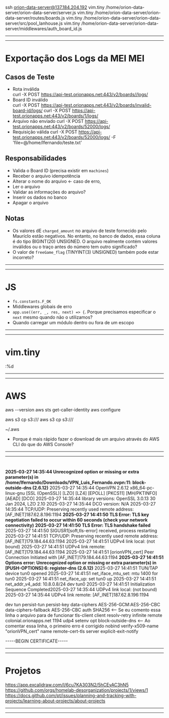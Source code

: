 ssh orion-data-server@137.184.204.192
vim.tiny /home/orion-data-server/orion-data-server/server.js
vim.tiny /home/orion-data-server/orion-data-server/routes/boards.js
vim.tiny /home/orion-data-server/orion-data-server/src/pool_lanhouse.js
vim.tiny /home/orion-data-server/orion-data-server/middlewares/auth_board_id.js

---
---

# Exportação dos Logs da MEI MEI

## Casos de Teste

- Rota inválida  
    curl -X POST https://api-test.orionapps.net:443/v2/boards//logs/
- Board ID inválido  
    curl -X POST https://api-test.orionapps.net:443/v2/boards/invalid-board-id/logs/
    curl -X POST https://api-test.orionapps.net:443/v2/boards/1/logs/
- Arquivo não enviado
    curl -X POST https://api-test.orionapps.net:443/v2/boards/52000/logs/
- Requisição válida
    curl -X POST https://api-test.orionapps.net:443/v2/boards/52000/logs/ -F 'file=@/home/lfernando/teste.txt'

## Responsabilidades

- Valida o Board ID (precisa existir em `machines`)
- Receber o arquivo
idempotência
- Alterar o nome do arquivo <- caso de erro, <board> <data>
- Ler o arquivo
- Validar as informações do arquivo?
- Inserir os dados no banco
- Apagar o arquivo

## Notas

- Os valores dE `charged_amount` no arquivo de teste fornecido pelo MaurícIo estão negativos. No entanto, no banco de dados, essa coluna é do tipo BIGINT(20) UNSIGNED. O arquivo realmente contém valores inválidos ou o traço antes do número tem outro significado?
- O valor de `freeGame_flag` (TINYINT(3) UNSIGNED) também pode estar incorreto?

---
---

# JS

- `fs.constants.F_OK`
- Middlewares globais de erro
- `app.use((err, _, res, next) => {`. Porque precisamos especificar o `next` mesmo quando não o utilizamos?
- Quando carregar um módulo dentro ou fora de um escopo

---
---

# vim.tiny

:%d

---
---

# AWS

aws --version
aws sts get-caller-identity
aws configure
<!--AKIAQIKOLCZTYYXMYCEC-->
<!--YEaUIClpOkjMW1luHhPLhFv4R5+tXO3mfrKXATso-->
<!--us-east-1-->
aws s3 cp <local file path> s3://<bucket name>/<object key>
aws s3 cp s3://<bucket name>/<object key> <local file path>

~/.aws

- Porque é mais rápido fazer o download de um arquivo através do AWS CLI do que do AWS Console?

---
---

#

**2025-03-27 14:35:44 Unrecognized option or missing or extra parameter(s) in /home/lfernando/Downloads/VPN_Luis_Fernando.ovpn:11: block-outside-dns (2.6.12)**
2025-03-27 14:35:44 OpenVPN 2.6.12 x86_64-pc-linux-gnu [SSL (OpenSSL)] [LZO] [LZ4] [EPOLL] [PKCS11] [MH/PKTINFO] [AEAD] [DCO]
2025-03-27 14:35:44 library versions: OpenSSL 3.0.13 30 Jan 2024, LZO 2.10
2025-03-27 14:35:44 DCO version: N/A
2025-03-27 14:35:44 TCP/UDP: Preserving recently used remote address: [AF_INET]187.62.8.196:1194
**2025-03-27 14:41:50 TLS Error: TLS key negotiation failed to occur within 60 seconds (check your network connectivity)**
**2025-03-27 14:41:50 TLS Error: TLS handshake failed**
2025-03-27 14:41:50 SIGUSR1[soft,tls-error] received, process restarting
2025-03-27 14:41:51 TCP/UDP: Preserving recently used remote address: [AF_INET]179.184.44.63:1194
2025-03-27 14:41:51 UDPv4 link local: (not bound)
2025-03-27 14:41:51 UDPv4 link remote: [AF_INET]179.184.44.63:1194
2025-03-27 14:41:51 [orionVPN_cert] Peer Connection Initiated with [AF_INET]179.184.44.63:1194
**2025-03-27 14:41:51 Options error: Unrecognized option or missing or extra parameter(s) in [PUSH-OPTIONS]:6: register-dns (2.6.12)**
2025-03-27 14:41:51 TUN/TAP device tun0 opened
2025-03-27 14:41:51 net_iface_mtu_set: mtu 1400 for tun0
2025-03-27 14:41:51 net_iface_up: set tun0 up
2025-03-27 14:41:51 net_addr_v4_add: 10.8.0.8/24 dev tun0
2025-03-27 14:41:51 Initialization Sequence Completed2025-03-27 14:35:44 UDPv4 link local: (not bound)
2025-03-27 14:35:44 UDPv4 link remote: [AF_INET]187.62.8.196:1194

dev tun
persist-tun
persist-key
data-ciphers AES-256-GCM:AES-256-CBC
data-ciphers-fallback AES-256-CBC
auth SHA256 <-- Se eu comento essa linha o arquivo para de funcionar
tls-client
client
resolv-retry infinite
remote colonial.orionapps.net 1194 udp4
setenv opt block-outside-dns <-- Ao comentar essa linha, o primeiro erro é corrigido
nobind
verify-x509-name "orionVPN_cert" name
remote-cert-tls server
explicit-exit-notify

<ca>
-----BEGIN CERTIFICATE-----

---
---

# Projetos

https://app.excalidraw.com/l/6cu7KA303N2/5hCEyAC3hN5
https://github.com/orgs/homelab-desorganization/projects/1/views/1
https://docs.github.com/pt/issues/planning-and-tracking-with-projects/learning-about-projects/about-projects

---
---